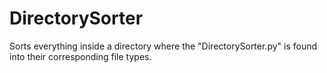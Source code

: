 # DirectorySorter
Sorts everything inside a directory where the "DirectorySorter.py" is found into their corresponding file types.
